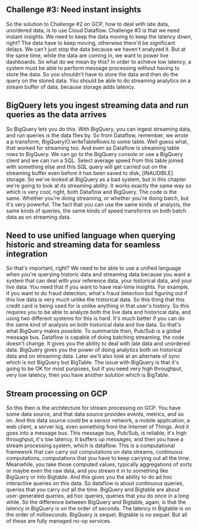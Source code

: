 ## Challenge #3: Need instant insights
So the solution to Challenge #2 on GCP, how to deal with late data, unordered data, is to use Cloud Dataflow.
Challenge #3 is that we need instant insights.
We need to keep the data moving to keep the latency down, right? The data have to keep moving, otherwise there'd be significant delays. We can't just stop the data because we haven't analyzed it.
But at the same time, while the data are coming in, we want to power live dashboards.
So what do we mean by this?
In order to achieve low latency, a system must be able to perform message processing without having to store the data. So you shouldn't have to store the data and then do the query on the stored data. You should be able to do streaming analytics on a stream buffer of data, because storage adds latency.
## BigQuery lets you ingest streaming data and run queries as the data arrives
So BigQuery lets you do this. With BigQuery, you can ingest streaming data, and run queries is the data flies by.
So from Dataflow, remember, we wrote a p transform, BigQueryIO.writeTableRows.to some table.
Well guess what, that worked for streaming too.
And even as Dataflow is streaming table rows to BigQuery.
We can go to the BigQuery console or use a BigQuery client and we can run a SQL. Select average speed from this table joined with something else and this SQL query will get carried out on the streaming buffer even before it has been saved to disk, [INAUDIBLE] storage.
So we've looked at BigQuery as a bad system, but in this chapter we're going to look at its streaming ability. It works exactly the same way so which is very cool, right, both Dataflow and BigQuery. The code is the same. Whether you're doing streaming, or whether you're doing batch, but it's very powerful. The fact that you can use the same kinds of analysis, the same kinds of queries, the same kinds of speed transforms on both batch data as on streaming data.
## Need to use unified language when querying historic and streaming data for seamless integration
So that's important, right? We need to be able to use a unified language when you're querying historic data and streaming data because you want a system that can deal with your reference data, your historical data, and your live data. You need that if you want to have real-time insights. For example, if you want to do fraud detection, what's fraud detection but figuring out if this live data is very much unlike the historical data. So this thing that this credit card is being used for is unlike anything in that user's history. So this requires you to be able to analyze both the live data and historical data, and using two different systems for this is hard. It's much better if you can do the same kind of analysis on both historical data and live data. So that's what BigQuery makes possible. To summarize then, Pub/Sub is a global message bus. Dataflow is capable of doing batching streaming, the code doesn't change. It gives you the ability to deal with late data and unordered data. BigQuery gives you the power of doing analytics both on historical data and on streaming data. Later we'll also look at an alternate of sync which is not BigQuery but BigTable. The issue with BigQuery is that it's going to be OK for most purposes, but if you need very high throughput, very low latency, then you have another solution which is BigTable.
## Stream processing on GCP
So this then is the architecture for stream processing on GCP.
You have some data source, and that data source provides events, metrics, and so on. And this data source could be a sensor network, a mobile application, a web client, a server log, even something from the Internet of Things.
And it goes into a message bus.
This message bus, Pub/Sub, is reliable, it's high throughput, it's low latency.
It buffers up messages, and then you have a stream processing system, which is dataflow. This is a computational framework that can carry out computations on data streams, continuous computations, computations that you have to keep carrying out all the time.
Meanwhile, you take those computed values, typically aggregations of sorts or maybe even the raw data, and you stream it in to something like BigQuery or into Bigtable. And this gives you the ability to do ad hoc interactive queries on this data. So dataflow is about continuous queries, queries that you carry out all the time. BigQuery and Bigtable are about user-generated queries, ad hoc queries, queries that you do once in a long while.
So the difference between BigQuery and Bigtable, again, is that the latency in BigQuery is on the order of seconds. The latency in Bigtable is on the order of milliseconds. BigQuery is sequel, Bigtable is no sequel. But all of these are fully managed no-op services.  
